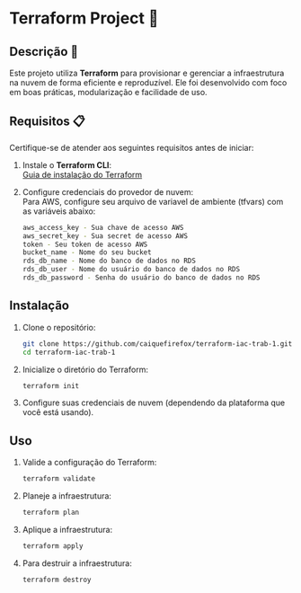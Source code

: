 # Terraform Project 🚀

## Descrição 📄
Este projeto utiliza **Terraform** para provisionar e gerenciar a infraestrutura na nuvem de forma eficiente e reproduzível. Ele foi desenvolvido com foco em boas práticas, modularização e facilidade de uso.

## Requisitos 📋

Certifique-se de atender aos seguintes requisitos antes de iniciar:

1. Instale o **Terraform CLI**:  
   [Guia de instalação do Terraform](https://www.terraform.io/downloads)

2. Configure credenciais do provedor de nuvem:  
   Para AWS, configure seu arquivo de variavel de ambiente (tfvars) com as variáveis abaixo:  
   ```bash
   aws_access_key - Sua chave de acesso AWS
   aws_secret_key - Sua secret de acesso AWS
   token - Seu token de acesso AWS
   bucket_name - Nome do seu bucket
   rds_db_name - Nome do banco de dados no RDS
   rds_db_user - Nome do usuário do banco de dados no RDS
   rds_db_password - Senha do usuário do banco de dados no RDS         
   ```

## Instalação

1. Clone o repositório:

    ```bash
    git clone https://github.com/caiquefirefox/terraform-iac-trab-1.git
    cd terraform-iac-trab-1
    ```

2. Inicialize o diretório do Terraform:

    ```bash
    terraform init
    ```

3. Configure suas credenciais de nuvem (dependendo da plataforma que você está usando).

## Uso

1. Valide a configuração do Terraform:

    ```bash
    terraform validate
    ```

2. Planeje a infraestrutura:

    ```bash
    terraform plan
    ```

3. Aplique a infraestrutura:

    ```bash
    terraform apply
    ```

4. Para destruir a infraestrutura:

    ```bash
    terraform destroy
    ```
